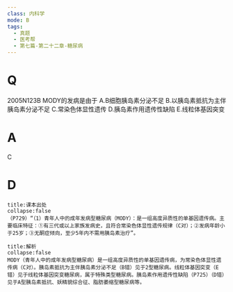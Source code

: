 ```yaml
---
class: 内科学
mode: B
tags:
  - 真题
  - 医考帮
  - 第七篇-第二十二章-糖尿病
---
```


# Q
2005N123B MODY的发病是由于
A.B细胞胰岛素分泌不足
B.以胰岛素抵抗为主伴胰岛素分泌不足
C.常染色体显性遗传
D.胰岛素作用遗传性缺陷
E.线粒体基因突变

# A
C
# D
```ad-note
title:课本出处
collapse:false
（P729）“（1）青年人中的成年发病型糖尿病（MODY）：是一组高度异质性的单基因遗传病。主要临床特征：①有三代或以上家族发病史，且符合常染色体显性遗传规律（C对）；②发病年龄小于25岁；③无酮症倾向，至少5年内不需用胰岛素治疗”。
```

```ad-summary
title:解析
collapse:false
MODY（青年人中的成年发病型糖尿病）是一组高度异质性的单基因遗传病，为常染色体显性遗传病（C对）。胰岛素抵抗为主伴胰岛素分泌不足（B错）见于2型糖尿病。线粒体基因突变（E错）见于线粒体基因突变糖尿病，属于特殊类型糖尿病。胰岛素作用遗传性缺陷（P725）（D错）见于A型胰岛素抵抗、妖精貌综合征、脂肪萎缩型糖尿病等。
```

